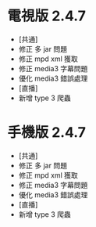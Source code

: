 # 電視版 2.4.7

* [共通]
* 修正 多 jar 問題
* 修正 mpd xml 獲取
* 修正 media3 字幕問題
* 優化 media3 錯誤處理
* [直播]
* 新增 type 3 爬蟲

# 手機版 2.4.7

* [共通]
* 修正 多 jar 問題
* 修正 mpd xml 獲取
* 修正 media3 字幕問題
* 優化 media3 錯誤處理
* [直播]
* 新增 type 3 爬蟲